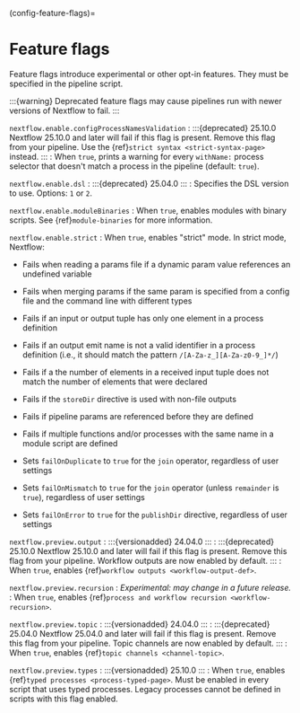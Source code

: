 (config-feature-flags)=

# Feature flags

Feature flags introduce experimental or other opt-in features. They must be specified in the pipeline script.

:::{warning}
Deprecated feature flags may cause pipelines run with newer versions of Nextflow to fail.
:::

`nextflow.enable.configProcessNamesValidation`
: :::{deprecated} 25.10.0
  Nextflow 25.10.0 and later will fail if this flag is present. Remove this flag from your pipeline. Use the {ref}`strict syntax <strict-syntax-page>` instead.
  :::
: When `true`, prints a warning for every `withName:` process selector that doesn't match a process in the pipeline (default: `true`).

`nextflow.enable.dsl`
: :::{deprecated} 25.04.0
  :::
: Specifies the DSL version to use. Options: `1` or `2`.

`nextflow.enable.moduleBinaries`
: When `true`, enables modules with binary scripts. See {ref}`module-binaries` for more information.

`nextflow.enable.strict`
: When `true`, enables "strict" mode. In strict mode, Nextflow:

  - Fails when reading a params file if a dynamic param value references an undefined variable

  - Fails when merging params if the same param is specified from a config file and the command line with different types

  - Fails if an input or output tuple has only one element in a process definition

  - Fails if an output emit name is not a valid identifier in a process definition (i.e., it should match the pattern `/[A-Za-z_][A-Za-z0-9_]*/`)

  - Fails if a the number of elements in a received input tuple does not match the number of elements that were declared

  - Fails if the `storeDir` directive is used with non-file outputs

  - Fails if pipeline params are referenced before they are defined

  - Fails if multiple functions and/or processes with the same name in a module script are defined

  - Sets `failOnDuplicate` to `true` for the `join` operator, regardless of user settings

  - Sets `failOnMismatch` to `true` for the `join` operator (unless `remainder` is `true`), regardless of user settings

  - Sets `failOnError` to `true` for the `publishDir` directive, regardless of user settings

`nextflow.preview.output`
: :::{versionadded} 24.04.0
  :::
: :::{deprecated} 25.10.0
  Nextflow 25.10.0 and later will fail if this flag is present. Remove this flag from your pipeline. Workflow outputs are now enabled by default.
  :::
: When `true`, enables {ref}`workflow outputs <workflow-output-def>`.

`nextflow.preview.recursion`
: *Experimental: may change in a future release.*
: When `true`, enables {ref}`process and workflow recursion <workflow-recursion>`.

`nextflow.preview.topic`
: :::{versionadded} 24.04.0
  :::
: :::{deprecated} 25.04.0
  Nextflow 25.04.0 and later will fail if this flag is present. Remove this flag from your pipeline. Topic channels are now enabled by default.
  :::
: When `true`, enables {ref}`topic channels <channel-topic>`.

`nextflow.preview.types`
: :::{versionadded} 25.10.0
  :::
: When `true`, enables {ref}`typed processes <process-typed-page>`. Must be enabled in every script that uses typed processes. Legacy processes cannot be defined in scripts with this flag enabled.
